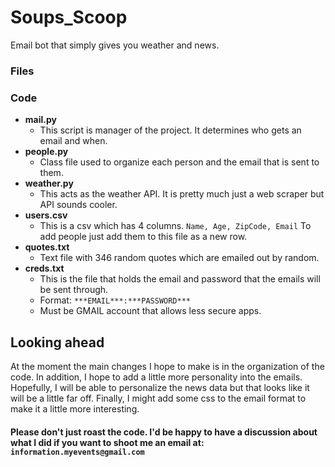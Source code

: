 # Soups_Scoop
Email bot that simply gives you weather and news.


### Files
### Code
* **mail.py**
    * This script is manager of the project. It determines who gets an email and when.
* **people.py**
    * Class file used to organize each person and the email that is sent to them.
* **weather.py**
    * This acts as the weather API. It is pretty much just a web scraper but API sounds cooler.
* **users.csv**
    * This is a csv which has 4 columns. `Name, Age, ZipCode, Email` To add people just add them to this file as a new row.
* **quotes.txt**
    * Text file with 346 random quotes which are emailed out by random.
* **creds.txt**
    * This is the file that holds the email and password that the emails will be sent through. 
    * Format: `***EMAIL***:***PASSWORD***`
     * Must be GMAIL account that allows less secure apps.
    
## Looking ahead
At the moment the main changes I hope to make is in the organization of the code. In addition, I hope to add a little more personality into the emails. Hopefully, I will be able to personalize the news data but that looks like it will be a little far off. Finally, I might add some css to the email format to make it a little more interesting.

#### Please don't just roast the code. I'd be happy to have a discussion about what I did if you want to shoot me an email at: `information.myevents@gmail.com`
